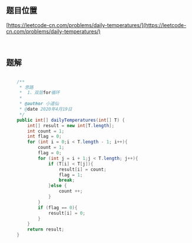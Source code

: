 ## 题目位置

[https://leetcode-cn.com/problems/daily-temperatures/](https://leetcode-cn.com/problems/daily-temperatures/)

<br/>

## 题解

```java

    /**
     * 思路
     *  1、双层for循环
     *
     * @author 小道仙
     * @date 2020年4月19日
     */
    public int[] dailyTemperatures(int[] T) {
        int[] result = new int[T.length];
        int count = 1;
        int flag = 0;
        for (int i = 0;i < T.length - 1; i++){
            count = 1;
            flag = 0;
            for (int j = i + 1;j < T.length; j++){
                if (T[i] < T[j]){
                    result[i] = count;
                    flag = 1;
                    break;
                }else {
                    count ++;
                }
            }
            if (flag == 0){
                result[i] = 0;
            }
        }
        return result;
    }


```